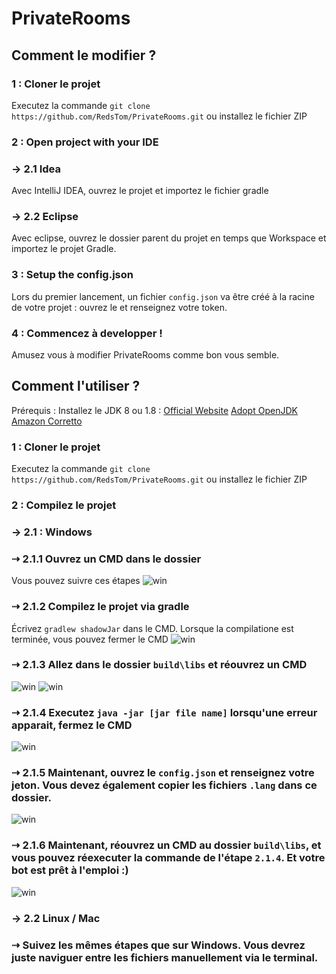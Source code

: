 # PrivateRooms

## Comment le modifier ?

### 1 : Cloner le projet

Executez la commande ``git clone https://github.com/RedsTom/PrivateRooms.git`` ou installez le fichier ZIP

### 2 : Open project with your IDE
### → 2.1 Idea
Avec IntelliJ IDEA, ouvrez le projet et importez le fichier gradle

### → 2.2 Eclipse
Avec eclipse, ouvrez le dossier parent du projet en temps que Workspace et importez le projet Gradle.

### 3 : Setup the config.json
Lors du premier lancement, un fichier ``config.json`` va être créé à la racine de votre projet : ouvrez le et renseignez votre token.

### 4 : Commencez à developper !
Amusez vous à modifier PrivateRooms comme bon vous semble.

## Comment l'utiliser ?

Prérequis : Installez le JDK 8 ou 1.8 :
[Official Website](https://www.oracle.com/java/technologies/javase/javase-jdk8-downloads.html) 
[Adopt OpenJDK](https://adoptopenjdk.net/?variant=openjdk8&jvmVariant=hotspot) 
[Amazon Corretto](https://docs.aws.amazon.com/corretto/latest/corretto-8-ug/downloads-list.html)

### 1 : Cloner le projet

Executez la commande ``git clone https://github.com/RedsTom/PrivateRooms.git`` ou installez le fichier ZIP

### 2 : Compilez le projet
### → 2.1 : Windows
### ⇢ 2.1.1 Ouvrez un CMD dans le dossier
Vous pouvez suivre ces étapes
![win](http://ql.redstom.fr/zer56zrdsAE/dev/win.gif)

### ⇢ 2.1.2 Compilez le projet via gradle
Écrivez ``gradlew shadowJar`` dans le CMD. Lorsque la compilatione est terminée, vous pouvez fermer le CMD
![win](http://ql.redstom.fr/zer56zrdsAE/dev/win2.gif)

### ⇢ 2.1.3 Allez dans le dossier ``build\libs`` et réouvrez un CMD
![win](http://ql.redstom.fr/zer56zrdsAE/dev/win3.gif)
![win](http://ql.redstom.fr/zer56zrdsAE/dev/win4.gif)

### ⇢ 2.1.4 Executez ``java -jar [jar file name]`` lorsqu'une erreur apparait, fermez le CMD
![win](http://ql.redstom.fr/zer56zrdsAE/dev/win5.gif)

### ⇢ 2.1.5 Maintenant, ouvrez le ``config.json`` et renseignez votre jeton. Vous devez également copier les fichiers ``.lang`` dans ce dossier.
![win](http://ql.redstom.fr/zer56zrdsAE/dev/win6.gif)

### ⇢ 2.1.6 Maintenant, réouvrez un CMD au dossier ``build\libs``, et vous pouvez réexecuter la commande de l'étape ``2.1.4``. Et votre bot est prêt à l'emploi :)
![win](http://ql.redstom.fr/zer56zrdsAE/dev/win7.gif)

### → 2.2 Linux / Mac
### ⇢ Suivez les mêmes étapes que sur Windows. Vous devrez juste naviguer entre les fichiers manuellement via le terminal.
